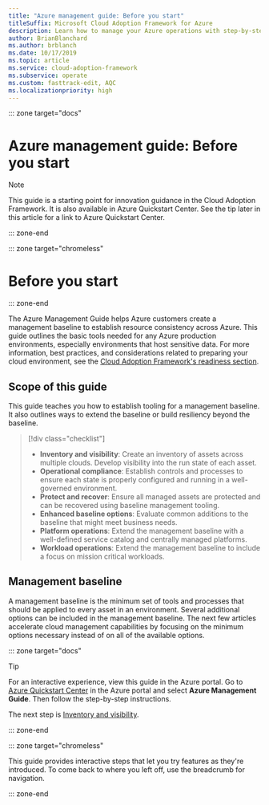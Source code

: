 ```yaml
---
title: "Azure management guide: Before you start" 
titleSuffix: Microsoft Cloud Adoption Framework for Azure
description: Learn how to manage your Azure operations with step-by-step guidance.
author: BrianBlanchard
ms.author: brblanch
ms.date: 10/17/2019
ms.topic: article
ms.service: cloud-adoption-framework
ms.subservice: operate
ms.custom: fasttrack-edit, AQC
ms.localizationpriority: high
---
```


::: zone target="docs"

# Azure management guide: Before you start

> [!NOTE]
> This guide is a starting point for innovation guidance in the Cloud Adoption Framework. It is also available in Azure Quickstart Center. See the tip later in this article for a link to Azure Quickstart Center.

::: zone-end

::: zone target="chromeless"

# Before you start

::: zone-end

The Azure Management Guide helps Azure customers create a management baseline to establish resource consistency across Azure. This guide outlines the basic tools needed for any Azure production environments, especially environments that host sensitive data. For more information, best practices, and considerations related to preparing your cloud environment, see the [Cloud Adoption Framework's readiness section](../index.md).

## Scope of this guide

This guide teaches you how to establish tooling for a management baseline. It also outlines ways to extend the baseline or build resiliency beyond the baseline.

> [!div class="checklist"]
>
> - **Inventory and visibility**: Create an inventory of assets across multiple clouds. Develop visibility into the run state of each asset.
> - **Operational compliance**: Establish controls and processes to ensure each state is properly configured and running in a well-governed environment.
> - **Protect and recover**: Ensure all managed assets are protected and can be recovered using baseline management tooling.
> - **Enhanced baseline options**: Evaluate common additions to the baseline that might meet business needs.
> - **Platform operations**: Extend the management baseline with a well-defined service catalog and centrally managed platforms.
> - **Workload operations**: Extend the management baseline to include a focus on mission critical workloads.

## Management baseline

A management baseline is the minimum set of tools and processes that should be applied to every asset in an environment. Several additional options can be included in the management baseline. The next few articles accelerate cloud management capabilities by focusing on the minimum options necessary instead of on all of the available options.

::: zone target="docs"

> [!TIP]
> For an interactive experience, view this guide in the Azure portal. Go to [Azure Quickstart Center](https://portal.azure.com/?feature.quickstart=true#blade/Microsoft_Azure_Resources/QuickstartCenterBlade) in the Azure portal and select **Azure Management Guide**. Then follow the step-by-step instructions.

The next step is [Inventory and visibility](./inventory.md).

::: zone-end

::: zone target="chromeless"

This guide provides interactive steps that let you try features as they're introduced. To come back to where you left off, use the breadcrumb for navigation.

::: zone-end
